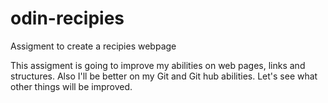 # odin-recipies
Assigment to create a recipies webpage

This assigment is going to improve my abilities on web pages, links and structures. Also I'll be better on my Git and Git hub abilities. Let's see what other things will be improved.

